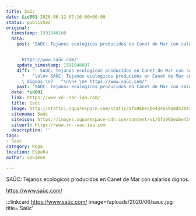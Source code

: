 ```yaml
---
title: Saüc
date: &id001 2020-06-12 07:16:00+00:00
status: published
original:
  timestamp: 1591946160
  data:
    post: 'SAÜC: Tejanos ecologicos producidos en Canet de Mar con salarios dignos.


      https://www.saüc.com/'
    update_timestamp: 1591946607
    diff: "- SAÚC: Tejanos ecologicos producidos en Canet de Mar con salarios dignos.\n\
      ?   ^\n\n+ SAÜC: Tejanos ecologicos producidos en Canet de Mar con salarios\
      \ dignos.\n?   ^\n\n+ \n+ https://www.saüc.com/"
    past: 'SAÚC: Tejanos ecologicos producidos en Canet de Mar con salarios dignos.'
  date: *id001
  link: https://www.xn--sac-ioa.com/
  title: Saüc
  image: http://static1.squarespace.com/static/5fa96beabe434059a8d53043/t/5fabc2bbac99946fb7bf145c/1605092034603/sauc+negre+png.png?format=1500w
  sitename: Saüc
  siteicon: https://images.squarespace-cdn.com/content/v1/5fa96beabe434059a8d53043/1605091988279-SYCWS4D4JT3GI9T959C5/ke17ZwdGBToddI8pDm48kN63ixsljBBgGuDbakN5oUZZw-zPPgdn4jUwVcJE1ZvWhcwhEtWJXoshNdA9f1qD7eaDBaxyzPPG4B3J3_Z93rba0zwyBg7HU3Au54i5DoemNfSOfawrEDjb1rtK_bT7rg/favicon.ico?format=100w
  siteurl: https://www.xn--sac-ioa.com
  description: ''
tags:
- Sauc
category: Ropa
location: España
author: vokimon

---
```

SAÜC: Tejanos ecologicos producidos en Canet de Mar con salarios dignos.

https://www.saüc.com/

:::linkcard https://www.saüc.com/ image=/uploads/2020/06/sauc.jpg title='Saüc'


